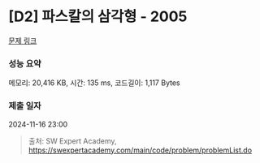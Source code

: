 # [D2] 파스칼의 삼각형 - 2005 

[문제 링크](https://swexpertacademy.com/main/code/problem/problemDetail.do?contestProbId=AV5P0-h6Ak4DFAUq) 

### 성능 요약

메모리: 20,416 KB, 시간: 135 ms, 코드길이: 1,117 Bytes

### 제출 일자

2024-11-16 23:00



> 출처: SW Expert Academy, https://swexpertacademy.com/main/code/problem/problemList.do